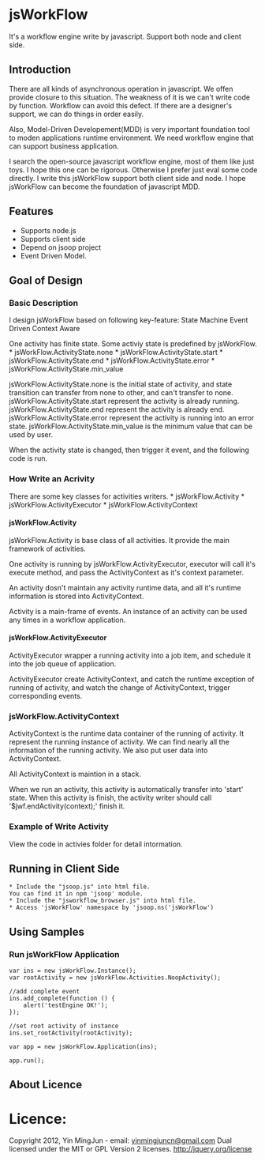 
# jsWorkFlow
It's a workflow engine write by javascript. Support both node and client side.

## Introduction
There are all kinds of asynchronous operation in javascript. We offen provide
closure to this situation. The weakness of it is we can't write code by function.
Workflow can avoid this defect. If there are a designer's support, we can do
things in order easily.

Also, Model-Driven Developement(MDD) is very important foundation tool to moden 
applications runtime environment. We need workflow engine that can support business 
application. 

I search the open-source javascript workflow engine, most of them like just toys. 
I hope this one can be rigorous. Otherwise I prefer just eval some code directly.
I write this jsWorkFlow support both client side and node. I hope jsWorkFlow can 
become the foundation of javascript MDD.

## Features
  * Supports node.js
  * Supports client side
  * Depend on jsoop project
  * Event Driven Model.


## Goal of Design 

### Basic Description
I design jsWorkFlow based on following key-feature:
	State Machine
    Event Driven
	Context Aware

One activity has finite state. Some activiy state is predefined by jsWorkFlow.
    * jsWorkFlow.ActivityState.none
	* jsWorkFlow.ActivityState.start
	* jsWorkFlow.ActivityState.end
	* jsWorkFlow.ActivityState.error
	* jsWorkFlow.ActivityState.min_value

jsWorkFlow.ActivityState.none is the initial state of activity, and state transition
can transfer from none to other, and can't transfer to none.
jsWorkFlow.ActivityState.start represent the activity is already running.
jsWorkFlow.ActivityState.end represent the activity is already end.
jsWorkFlow.ActivityState.error represent the activity is running into an error state.
jsWorkFlow.ActivityState.min_value is the minimum value that can be used by user.

When the activity state is changed, then trigger it event, and the following code
is run.

### How Write an Acrivity

There are some key classes for activities writers.
	* jsWorkFlow.Activity
	* jsWorkFlow.ActivityExecutor
	* jsWorkFlow.ActivityContext


#### jsWorkFlow.Activity

jsWorkFlow.Activity is base class of all activities. It provide the main framework of
activities.

One activity is running by jsWorkFlow.ActivityExecutor, executor will call it's execute
method, and pass the ActivityContext as it's context parameter.

An activity dosn't maintain any activity runtime data, and all it's runtime information
is stored into ActivityContext.

Activity is a main-frame of events. An instance of an activity can be used any times in
a workflow application. 

#### jsWorkFlow.ActivityExecutor

ActivityExecutor wrapper a running activity into a job item, and schedule it into the job
queue of application.

ActivityExecutor create ActivityContext, and catch the runtime exception of running of
activity, and watch the change of ActivityContext, trigger corresponding events.

### jsWorkFlow.ActivityContext
ActivityContext is the runtime data container of the running of activity. It represent the
running instance of activity. We can find nearly all the information of the running activity.
We also put user data into ActivityContext.

All ActivityContext is maintion in a stack.

When we run an activity, this activity is automatically transfer into 'start' state. When 
this activity is finish, the activity writer should call '$jwf.endActivity(context);' finish
it.

### Example of Write Activity

View the code in activies folder for detail intormation.

## Running in Client Side
	* Include the "jsoop.js" into html file. 
	You can find it in npm 'jsoop' module.
	* Include the "jsworkflow_browser.js" into html file.
	* Access 'jsWorkFlow' namespace by 'jsoop.ns('jsWorkFlow')


## Using Samples

### Run jsWorkFlow Application

    var ins = new jsWorkFlow.Instance();
	var rootActivity = new jsWorkFlow.Activities.NoopActivity();

	//add complete event
    ins.add_complete(function () {
		alert('testEngine OK!');
    });

	//set root activity of instance
    ins.set_rootActivity(rootActivity);

    var app = new jsWorkFlow.Application(ins);

    app.run();


## About Licence

Licence:
=======
Copyright 2012,  Yin MingJun - email: yinmingjuncn@gmail.com
Dual licensed under the MIT or GPL Version 2 licenses.
http://jquery.org/license

